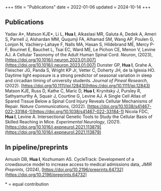 +++
title = "Publications"
date = 2022-01-06
updated = 2024-10-14
+++

## Publications

 Yadav A*, Matson KJE*, Li L, **Hua I**, Alkaslasi MR, Galuta A, Dedek A, Ameri S, Parnell J, Alshardan MM, Ququmji FA, Alhamad SM, Wang AP, Poulen G, Lonjon N, Vachiery-Lahaye F, Nalls MA, Hasan S, Hildebrand ME, Mercy P-F, Bourinet E, Bauchet L, Tsai EC, Ward ME, Le Pichon CE, Menon V, Levine AJ. A Cellular Taxonomy of the Adult Human Spinal Cord. *Neuron*, (2023), [https://doi.org/10.1016/j.neuron.2023.01.007](https://doi.org/10.1016/j.neuron.2023.01.007)
Dunster GP, **Hua I**, Grahe A, Fleischer JG, Panda S, Wright KP Jr, Vetter C, Doherty JH, de la Iglesia HO. Daytime light exposure is a strong predictor of seasonal variation in sleep and circadian timing of university students. *Journal of Pineal Research*, (2022). [https://doi.org/10.1111/jpi.12843](https://doi.org/10.1111/jpi.12843)
Matson KJE, Russ D, Kathe C, Maric D, **Hua I**, Krynitsky J, Pursley R, Sathyamurthy A, Squair J, Courtine G, Levine AJ. A Single Cell Atlas of Spared Tissue Below a Spinal Cord Injury Reveals Cellular Mechanisms of Repair. *Nature Communications*, (2022). [https://doi.org/10.1038/s41467-022-33184-1](https://doi.org/10.1038/s41467-022-33184-1)
Nicola FDC, **Hua I**, Levine A. Intersectional Genetic Tools to Study the Cellular Basis of Skilled Reaching in Mice. *Experimental Neurology*, (2021). [https://doi.org/10.1016/j.expneurol.2021.113879](https://doi.org/10.1016/j.expneurol.2021.113879)


## In pipeline/preprints
Amusin DB, **Hua I**, Kozhumam AS. CycleTrack: Development of a crowdsource model to increase access to medical admissions data, *JMIR Preprints*, (2024), [https://doi.org/10.2196/preprints.64732](https://doi.org/10.2196/preprints.64732)



\* = equal contribution